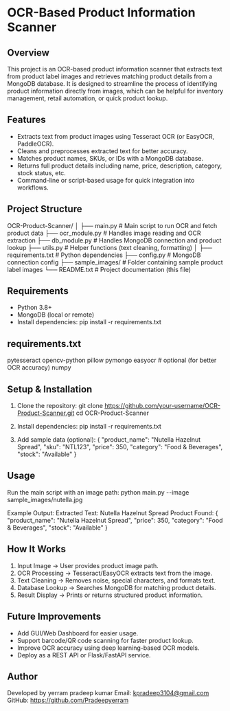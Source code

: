OCR-Based Product Information Scanner
====================================

Overview
--------
This project is an OCR-based product information scanner that extracts text from product label images and retrieves matching product details from a MongoDB database.
It is designed to streamline the process of identifying product information directly from images, which can be helpful for inventory management, retail automation, or quick product lookup.

Features
--------
- Extracts text from product images using Tesseract OCR (or EasyOCR, PaddleOCR).
- Cleans and preprocesses extracted text for better accuracy.
- Matches product names, SKUs, or IDs with a MongoDB database.
- Returns full product details including name, price, description, category, stock status, etc.
- Command-line or script-based usage for quick integration into workflows.

Project Structure
-----------------
OCR-Product-Scanner/
│
├── main.py                # Main script to run OCR and fetch product data
├── ocr_module.py          # Handles image reading and OCR extraction
├── db_module.py           # Handles MongoDB connection and product lookup
├── utils.py               # Helper functions (text cleaning, formatting)
│
├── requirements.txt       # Python dependencies
├── config.py              # MongoDB connection config
├── sample_images/         # Folder containing sample product label images
└── README.txt             # Project documentation (this file)

Requirements
------------
- Python 3.8+
- MongoDB (local or remote)
- Install dependencies:
    pip install -r requirements.txt

requirements.txt
----------------
pytesseract
opencv-python
pillow
pymongo
easyocr     # optional (for better OCR accuracy)
numpy

Setup & Installation
--------------------
1. Clone the repository:
    git clone https://github.com/your-username/OCR-Product-Scanner.git
    cd OCR-Product-Scanner

2. Install dependencies:
    pip install -r requirements.txt


3. Add sample data (optional):
    {
      "product_name": "Nutella Hazelnut Spread",
      "sku": "NTL123",
      "price": 350,
      "category": "Food & Beverages",
      "stock": "Available"
    }

Usage
-----
Run the main script with an image path:
    python main.py --image sample_images/nutella.jpg

Example Output:
    Extracted Text: Nutella Hazelnut Spread
    Product Found:
    {
      "product_name": "Nutella Hazelnut Spread",
      "price": 350,
      "category": "Food & Beverages",
      "stock": "Available"
    }

How It Works
------------
1. Input Image → User provides product image path.
2. OCR Processing → Tesseract/EasyOCR extracts text from the image.
3. Text Cleaning → Removes noise, special characters, and formats text.
4. Database Lookup → Searches MongoDB for matching product details.
5. Result Display → Prints or returns structured product information.

Future Improvements
-------------------
- Add GUI/Web Dashboard for easier usage.
- Support barcode/QR code scanning for faster product lookup.
- Improve OCR accuracy using deep learning-based OCR models.
- Deploy as a REST API or Flask/FastAPI service.

Author
------
Developed by yerram pradeep kumar
Email: kpradeep3104@gmail.com
GitHub: https://github.com/Pradeepyerram
